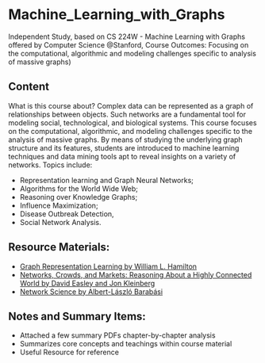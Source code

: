 # Machine_Learning_with_Graphs
Independent Study, based on CS 224W - Machine Learning with Graphs offered by Computer Science @Stanford, Course Outcomes: Focusing on the computational, algorithmic and modeling challenges specific to analysis of massive graphs)

## Content
What is this course about?
Complex data can be represented as a graph of relationships between objects. Such networks are a fundamental tool for modeling social, technological, and biological systems. This course focuses on the computational, algorithmic, and modeling challenges specific to the analysis of massive graphs. By means of studying the underlying graph structure and its features, students are introduced to machine learning techniques and data mining tools apt to reveal insights on a variety of networks.
Topics include: 
* Representation learning and Graph Neural Networks; 
* Algorithms for the World Wide Web; 
* Reasoning over Knowledge Graphs; 
* Influence Maximization; 
* Disease Outbreak Detection, 
* Social Network Analysis.

## Resource Materials:

* [Graph Representation Learning by William L. Hamilton](https://www.cs.mcgill.ca/~wlh/grl_book/)
* [Networks, Crowds, and Markets: Reasoning About a Highly Connected World by David Easley and Jon Kleinberg](https://www.cs.cornell.edu/home/kleinber/networks-book/)
* [Network Science by Albert-László Barabási](http://networksciencebook.com/)

## Notes and Summary Items:

* Attached a few summary PDFs chapter-by-chapter analysis
* Summarizes core concepts and teachings within course material
* Useful Resource for reference

